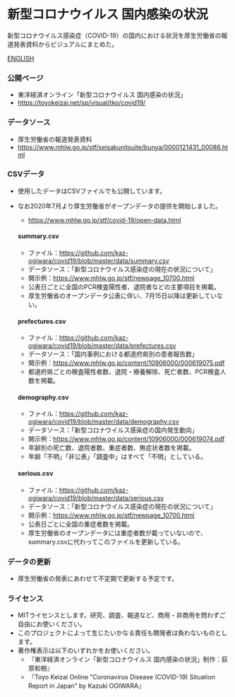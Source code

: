 # 新型コロナウイルス 国内感染の状況
新型コロナウイルス感染症（COVID-19）の国内における状況を厚生労働省の報道発表資料からビジュアルにまとめた。

[ENGLISH](https://github.com/kaz-ogiwara/covid19/blob/master/README.en.md)


### 公開ページ
- 東洋経済オンライン「新型コロナウイルス 国内感染の状況」
- https://toyokeizai.net/sp/visual/tko/covid19/

### データソース
- 厚生労働省の報道発表資料
- https://www.mhlw.go.jp/stf/seisakunitsuite/bunya/0000121431_00086.html

### CSVデータ
- 使用したデータはCSVファイルでも公開しています。
- なお2020年7月より厚生労働省がオープンデータの提供を開始しました。
  - https://www.mhlw.go.jp/stf/covid-19/open-data.html

  #### summary.csv
  - ファイル：https://github.com/kaz-ogiwara/covid19/blob/master/data/summary.csv
  - データソース：「新型コロナウイルス感染症の現在の状況について」
  - 開示例：https://www.mhlw.go.jp/stf/newpage_10700.html
  - 公表日ごとに全国のPCR検査陽性者、退院者などの主要項目を掲載。
  - 厚生労働省のオープンデータ公表に伴い、7月15日以降は更新していない。

  #### prefectures.csv
  - ファイル：https://github.com/kaz-ogiwara/covid19/blob/master/data/prefectures.csv
  - データソース：「国内事例における都道府県別の患者報告数」
  - 開示例：https://www.mhlw.go.jp/content/10906000/000619075.pdf
  - 都道府県ごとの検査陽性者数、退院・療養解除、死亡者数、PCR検査人数を掲載。

  #### demography.csv
  - ファイル：https://github.com/kaz-ogiwara/covid19/blob/master/data/demography.csv
  - データソース：「新型コロナウイルス感染症の国内発生動向」
  - 開示例：https://www.mhlw.go.jp/content/10906000/000619074.pdf
  - 年齢別の死亡数、退院者数、重症者数、無症状者数を掲載。
  - 年齢「不明」「非公表」「調査中」はすべて「不明」としている。

  #### serious.csv
  - ファイル：https://github.com/kaz-ogiwara/covid19/blob/master/data/serious.csv
  - データソース：「新型コロナウイルス感染症の現在の状況について」
  - 開示例：https://www.mhlw.go.jp/stf/newpage_10700.html
  - 公表日ごとに全国の重症者数を掲載。
  - 厚生労働省のオープンデータには重症者数が載っていないので、summary.csvに代わってこのファイルを更新している。

### データの更新
- 厚生労働省の発表にあわせて不定期で更新する予定です。

### ライセンス
- MITライセンスとします。研究、調査、報道など、商用・非商用を問わずご自由にお使いください。
- このプロジェクトによって生じたいかなる責任も開発者は負わないものとします。
- 著作権表示は以下のいずれかをお使いください。
  - 『東洋経済オンライン「新型コロナウイルス 国内感染の状況」制作：荻原和樹』
  - 『Toyo Keizai Online "Coronavirus Disease (COVID-19) Situation Report in Japan" by Kazuki OGIWARA』
